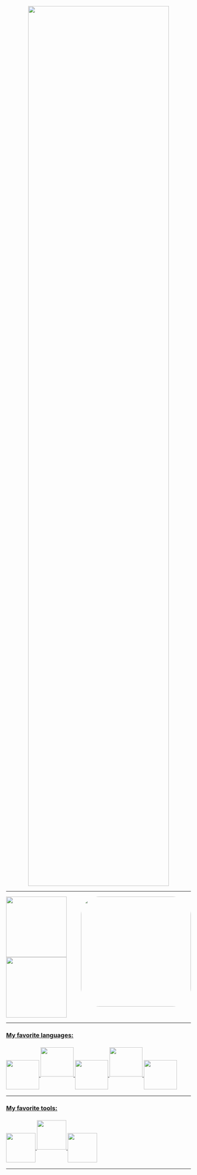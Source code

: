 <div align="center">
<img src="https://media.giphy.com/media/Ct9ZrZLGGWC3ncn7zi/giphy.gif" style="height:60vh; width: 40vw">
</div>
<hr>

<div align="right">

</div>

<div style="display: inline_block" >
  <a href="https://github.com/Eemiaa" >
  <img height="165" align="auto"  src="https://github-readme-stats.vercel.app/api?username=Eemiaa&show_icons=true&theme=dracula&include_all_commits=true&count_private=true"/>
  <img height="300" style="border-radius:50px;" align="right" src="https://user-images.githubusercontent.com/88001551/172961492-5ea11f4a-6207-49d6-b65a-dddb7aae097c.png" >
  </br>
  <img height="165" align="auto" src="https://github-readme-stats.vercel.app/api/top-langs/?username=Eemiaa&layout=compact&langs_count=7&theme=dracula"/> 
</div>

<hr>
<div style="display: inline_block">
    <h3> My favorite languages:<h3>
  <img align="center" height="80" width="90" src="https://user-images.githubusercontent.com/88001551/172967702-8c013e3f-82c5-45d8-80b2-2e37a58aef47.png">
 
<img align="auto" height="80" width="90" src= "https://user-images.githubusercontent.com/88001551/172967574-c0e3f58e-2ef9-44a5-8ed4-d0f08912c2ae.png">

<img align="center" height="80" width="90" src= "https://user-images.githubusercontent.com/88001551/172967876-48924bc3-0cc2-49ad-9c72-09d443cbff54.png">

<img align="auto" height="80" width="90" src= "https://user-images.githubusercontent.com/88001551/172969142-0db43344-376e-46f2-a242-7318f4c6ec37.png">

<img align="center" height="80" width="90" src= "https://user-images.githubusercontent.com/88001551/172968754-42ce2df7-8c42-4842-9413-1adcd4f534a5.png">
</div>
<hr>
      
<div style="display: inline_block">
    <h3> My favorite tools:<h3>
<img align="center" height="80" width="80" src="https://user-images.githubusercontent.com/88001551/172971595-c5a0bf17-3e52-42b6-bf8a-acfb6a83f6b7.png">
 
<img align="auto" height="80" width="80" src= "https://user-images.githubusercontent.com/88001551/172971794-02a88906-fa22-488c-9046-249eb84f6cef.png">

<img align="center" height="80" width="80" src= "https://user-images.githubusercontent.com/88001551/172972366-83846970-4e6b-4e4f-9d86-8b33ca7bf6e9.png">

</div>
<hr>
 <!--     
 ![image](https://user-images.githubusercontent.com/88001551/172972073-540a8b50-e824-4219-87ed-7008fd284903.png)
![image](https://user-images.githubusercontent.com/88001551/172972115-aba0636d-e4d2-4954-b2aa-faede6a0312d.png)
     
![image](https://user-images.githubusercontent.com/88001551/172972023-0d49b067-ca7c-4386-bed1-9c9345c0d586.png)
-->
